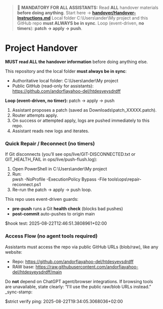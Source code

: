 <!-- HANDOVER-BANNER v1 -->
> 🚨 **MANDATORY FOR ALL ASSISTANTS:** Read **ALL** handover materials **before doing anything**.
> Start here → **[handover/Handover-Instructions.md](handover/Handover-Instructions.md)**
> Local folder C:\Users\ander\My project and this GitHub repo **must ALWAYS be in sync**.
> Loop (event-driven, **no timers**): **patch → apply → push**.
<!-- /HANDOVER-BANNER -->
# Project Handover

**MUST read ALL the handover information** before doing anything else.

This repository and the local folder **must always be in sync**:
- Authoritative local folder: C:\Users\ander\My project
- Public GitHub (read-only for assistants): https://github.com/andorfiayahoo-del/htdesyeysdrdff

**Loop (event-driven, no timer):** patch → apply → push
1) Assistant proposes a patch (saved as Downloads\patch_XXXXX.patch).
2) Router attempts apply.
3) On success or attempted apply, logs are pushed immediately to this repo.
4) Assistant reads new logs and iterates.

<!-- sync-stamp: 2025-08-22T08:02:11.505Z -->

<!-- REPAIR-RECONNECT:BEGIN -->
### Quick Repair / Reconnect (no timers)
If Git disconnects (you’ll see ops/live/GIT-DISCONNECTED.txt or GIT_HEALTH_FAIL in ops/live/push-flush.log):

1) Open PowerShell in C:\Users\ander\My project
2) Run:  
   pwsh -NoProfile -ExecutionPolicy Bypass -File tools\ops\repair-reconnect.ps1
3) Re-run the patch → apply → push loop.

This repo uses event-driven guards:
- **pre-push** runs a Git **health check** (blocks bad pushes)
- **post-commit** auto-pushes to origin main
<!-- REPAIR-RECONNECT:END -->


$hook test: 2025-08-22T12:46:51.3808961+02:00

<!--  -->
### Access Flow (no agent tools required)
Assistants must access the repo via public GitHub URLs (blob/raw), like any website:
- Repo: https://github.com/andorfiayahoo-del/htdesyeysdrdff
- RAW base: https://raw.githubusercontent.com/andorfiayahoo-del/htdesyeysdrdff/main

Do **not** depend on ChatGPT agent/browser integrations. If browsing tools are unavailable,
state clearly: “I'll use the public raw/blob URLs instead.”
_sync-stamp: 
<!--  -->





$strict verify ping: 2025-08-22T19:34:05.3068036+02:00
